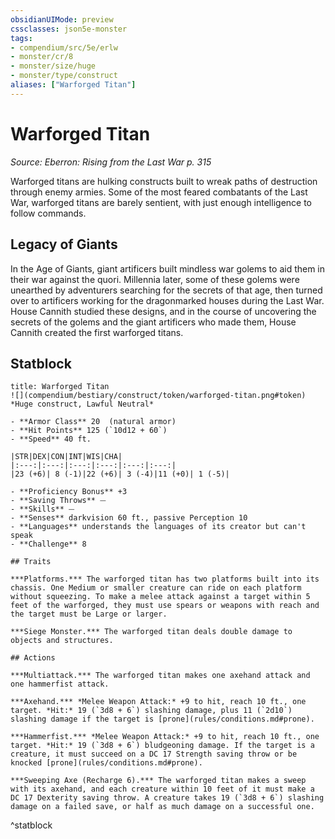 ```yaml
---
obsidianUIMode: preview
cssclasses: json5e-monster
tags:
- compendium/src/5e/erlw
- monster/cr/8
- monster/size/huge
- monster/type/construct
aliases: ["Warforged Titan"]
---
```

# Warforged Titan
*Source: Eberron: Rising from the Last War p. 315*  

Warforged titans are hulking constructs built to wreak paths of destruction through enemy armies. Some of the most feared combatants of the Last War, warforged titans are barely sentient, with just enough intelligence to follow commands.

## Legacy of Giants

In the Age of Giants, giant artificers built mindless war golems to aid them in their war against the quori. Millennia later, some of these golems were unearthed by adventurers searching for the secrets of that age, then turned over to artificers working for the dragonmarked houses during the Last War. House Cannith studied these designs, and in the course of uncovering the secrets of the golems and the giant artificers who made them, House Cannith created the first warforged titans.

## Statblock

```ad-statblock
title: Warforged Titan
![](compendium/bestiary/construct/token/warforged-titan.png#token)
*Huge construct, Lawful Neutral*

- **Armor Class** 20  (natural armor)
- **Hit Points** 125 (`10d12 + 60`)
- **Speed** 40 ft.

|STR|DEX|CON|INT|WIS|CHA|
|:---:|:---:|:---:|:---:|:---:|:---:|
|23 (+6)| 8 (-1)|22 (+6)| 3 (-4)|11 (+0)| 1 (-5)|

- **Proficiency Bonus** +3
- **Saving Throws** ⏤
- **Skills** ⏤
- **Senses** darkvision 60 ft., passive Perception 10
- **Languages** understands the languages of its creator but can't speak
- **Challenge** 8

## Traits

***Platforms.*** The warforged titan has two platforms built into its chassis. One Medium or smaller creature can ride on each platform without squeezing. To make a melee attack against a target within 5 feet of the warforged, they must use spears or weapons with reach and the target must be Large or larger.

***Siege Monster.*** The warforged titan deals double damage to objects and structures.

## Actions

***Multiattack.*** The warforged titan makes one axehand attack and one hammerfist attack.

***Axehand.*** *Melee Weapon Attack:* +9 to hit, reach 10 ft., one target. *Hit:* 19 (`3d8 + 6`) slashing damage, plus 11 (`2d10`) slashing damage if the target is [prone](rules/conditions.md#prone).

***Hammerfist.*** *Melee Weapon Attack:* +9 to hit, reach 10 ft., one target. *Hit:* 19 (`3d8 + 6`) bludgeoning damage. If the target is a creature, it must succeed on a DC 17 Strength saving throw or be knocked [prone](rules/conditions.md#prone).

***Sweeping Axe (Recharge 6).*** The warforged titan makes a sweep with its axehand, and each creature within 10 feet of it must make a DC 17 Dexterity saving throw. A creature takes 19 (`3d8 + 6`) slashing damage on a failed save, or half as much damage on a successful one.
```
^statblock